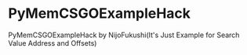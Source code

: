 # PyMemCSGOExampleHack
PyMemCSGOExampleHack by NijoFukushi(It's Just Example for Search Value Address and Offsets)
